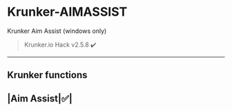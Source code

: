 # Krunker-AIMASSIST
Krunker Aim Assist (windows only)
>Krunker.io Hack v2.5.8 ✔️
__________________________________
Krunker functions
--------------
|Aim Assist|✅|
--------------
